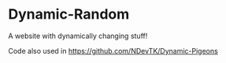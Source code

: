 # Dynamic-Random
A website with dynamically changing stuff!   

Code also used in https://github.com/NDevTK/Dynamic-Pigeons  
